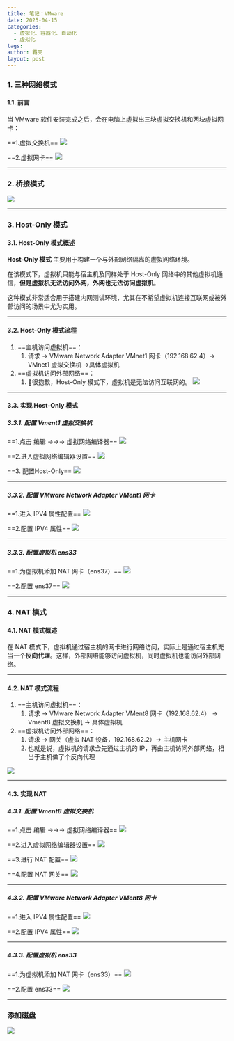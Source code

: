 ```yaml
---
title: 笔记：VMware
date: 2025-04-15
categories:
  - 虚拟化、容器化、自动化
  - 虚拟化
tags: 
author: 霸天
layout: post
---
```

### 1. 三种网络模式

#### 1.1. 前言

当 VMware 软件安装完成之后，会在电脑上虚拟出三块虚拟交换机和两块虚拟网卡：

==1.虚拟交换机==
![](image-20250416081037992.png)


==2.虚拟网卡==
![](image-20250416081010029.png)

---


### 2. 桥接模式

![](image-20250416104756062.png)

---


### 3. Host-Only 模式

#### 3.1. Host-Only 模式概述

**Host-Only 模式** 主要用于构建一个与外部网络隔离的虚拟网络环境。

在该模式下，虚拟机只能与宿主机及同样处于 Host-Only 网络中的其他虚拟机通信，**但是虚拟机无法访问外网，外网也无法访问虚拟机**。  

这种模式非常适合用于搭建内网测试环境，尤其在不希望虚拟机连接互联网或被外部访问的场景中尤为实用。

---


#### 3.2. Host-Only 模式流程
1. ==主机访问虚拟机==：
	1. 请求 -> VMware Network Adapter VMnet1 网卡（192.168.62.4）-> VMnet1 虚拟交换机 ->具体虚拟机
2. ==虚拟机访问外部网络==：
	1. 🚫很抱歉，Host-Only 模式下，虚拟机是无法访问互联网的。
![](image-20250416102940107.png)

---


#### 3.3. 实现 Host-Only 模式

##### 3.3.1. 配置 Vment1 虚拟交换机

==1.点击 编辑 ->->-> 虚拟网络编译器==
![](image-20250315102345834.png)


==2.进入虚拟网络编辑器设置==
![](image-20250416103052179.png)


==3. 配置Host-Only==
![](image-20250416103438010.png)

---


##### 3.3.2. 配置 VMware Network Adapter VMent1 网卡

==1.进入 IPV4 属性配置==
![](image-20250416103242575.png)


==2.配置 IPV4 属性==
![](image-20250416103521709.png)

---

	
##### 3.3.3. 配置虚拟机 ens33

==1.为虚拟机添加 NAT 网卡（ens37）==
![](image-20250416103617846.png)


==2.配置 ens37==
![](image-20250416103933146.png)

---



















### 4. NAT 模式

#### 4.1. NAT 模式概述

在 NAT 模式下，虚拟机通过宿主机的网卡进行网络访问，实际上是通过宿主机充当一个**反向代理**。这样，外部网络能够访问虚拟机，同时虚拟机也能访问外部网络。

---

#### 4.2. NAT 模式流程

1. ==主机访问虚拟机==：
	1. 请求 -> VMware Network Adapter VMent8 网卡（192.168.62.4） -> Vment8 虚拟交换机 -> 具体虚拟机
2. ==虚拟机访问外部网络==：
	1. 请求 -> 网关（虚拟 NAT 设备，192.168.62.2）-> 主机网卡
	2. 也就是说，虚拟机的请求会先通过主机的 IP，再由主机访问外部网络，相当于主机做了个反向代理

![](image-20250416091811203.png)

---


#### 4.3. 实现 NAT

##### 4.3.1. 配置 Vment8 虚拟交换机

==1.点击 编辑 ->->-> 虚拟网络编译器==
![](image-20250315102345834.png)


==2.进入虚拟网络编辑器设置==
![](image-20250416103059206.png)


==3.进行 NAT 配置==
![](image-20250416093922129.png)


==4.配置 NAT 网关==
![](image-20250416094237485.png)

---


##### 4.3.2. 配置 VMware Network Adapter VMent8 网卡

==1.进入 IPV4 属性配置==
![](image-20250416094344342.png)


==2.配置 IPV4 属性==
![](image-20250416094700930.png)

---

	
##### 4.3.3. 配置虚拟机 ens33

==1.为虚拟机添加 NAT 网卡（ens33）==
![](image-20250416101054447.png)


==2.配置 ens33==
![](image-20250416100814721.png)

---


### 添加磁盘

![](image-20250514114944277.png)







